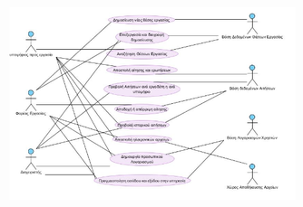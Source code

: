 ![use case diagram](https://github.com/nstamatak/1o-Paradoteo/blob/master/images/usecasediagram.JPG)

